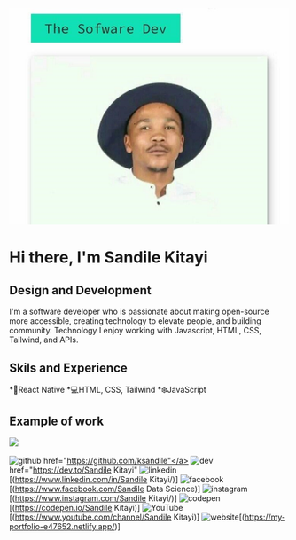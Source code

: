 ![Design and Development ](https://github.com/ksandile/SandileKitayi/blob/main/the%20software.jpg)
# Hi there, I'm Sandile Kitayi
## Design and Development 
I'm a software developer who is passionate about making open-source more accessible, creating technology to elevate people, and building community. Technology I enjoy working with Javascript, HTML, CSS, Tailwind, and APIs. 

## Skils and Experience
*📲React Native
*💻HTML, CSS, Tailwind
*❄️JavaScript

## Example of work
<img src="https://my-portfolio-e47652.netlify.app/" width="250" >

<img src='https://cdn.jsdelivr.net/npm/simple-icons@3.0.1/icons/github.svg' alt='github' height='40'><a> href="https://github.com/ksandile"</a>  <img src='https://cdn.jsdelivr.net/npm/simple-icons@3.0.1/icons/dev-dot-to.svg' alt='dev' height='40'><a> href="https://dev.to/Sandile Kitayi"</a>  <img src='https://cdn.jsdelivr.net/npm/simple-icons@3.0.1/icons/linkedin.svg' alt='linkedin' height='40'>[(https://www.linkedin.com/in/Sandile Kitayi/)]  <img src='https://cdn.jsdelivr.net/npm/simple-icons@3.0.1/icons/facebook.svg' alt='facebook' height='40'>[(https://www.facebook.com/Sandile Data Science)]  <img src='https://cdn.jsdelivr.net/npm/simple-icons@3.0.1/icons/instagram.svg' alt='instagram' height='40'>[(https://www.instagram.com/Sandile Kitayi/)]  <img src='https://cdn.jsdelivr.net/npm/simple-icons@3.0.1/icons/codepen.svg' alt='codepen' height='40'>[(https://codepen.io/Sandile Kitayi)]  <img src='https://cdn.jsdelivr.net/npm/simple-icons@3.0.1/icons/youtube.svg' alt='YouTube' height='40'>[(https://www.youtube.com/channel/Sandile Kitayi)]  <img src='https://cdn.jsdelivr.net/npm/simple-icons@3.0.1/icons/icloud.svg' alt='website' height='40'>[(https://my-portfolio-e47652.netlify.app/)] 

